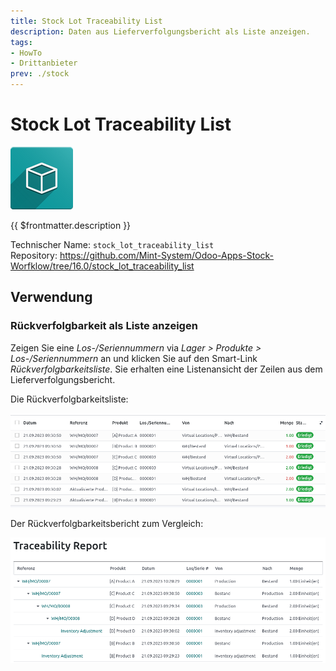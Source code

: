 ```yaml
---
title: Stock Lot Traceability List
description: Daten aus Lieferverfolgungsbericht als Liste anzeigen.
tags:
- HowTo
- Drittanbieter
prev: ./stock
---
```

# Stock Lot Traceability List
![icon_oms_box](attachments/icon_oms_box.png)

{{ $frontmatter.description }}

Technischer Name: `stock_lot_traceability_list`\
Repository: <https://github.com/Mint-System/Odoo-Apps-Stock-Worfklow/tree/16.0/stock_lot_traceability_list>


## Verwendung

### Rückverfolgbarkeit als Liste anzeigen

Zeigen Sie eine *Los-/Seriennummern* via *Lager > Produkte > Los-/Seriennummern* an und klicken Sie auf den Smart-Link *Rückverfolgbarkeitsliste*. Sie erhalten eine Listenansicht der Zeilen aus dem Lieferverfolgungsbericht.

Die Rückverfolgbarkeitsliste:

![](attachments/Stock%20Lot%20Traceability%20List.png)

Der Rückverfolgbarkeitsbericht zum Vergleich:

![](attachments/Stock%20Lot%20Traceability%20List%20Report.png)

